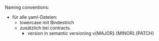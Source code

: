 Naming conventions:
- für alle yaml-Dateien: 
  - lowercase mit Bindestrich 
  - zusätzlich bei contracts.
    - version in semantic versioning v{MAJOR}.{MINOR}.{PATCH}